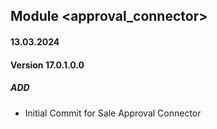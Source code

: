 ## Module <approval_connector>
#### 13.03.2024
#### Version 17.0.1.0.0
##### ADD

- Initial Commit for Sale Approval Connector
